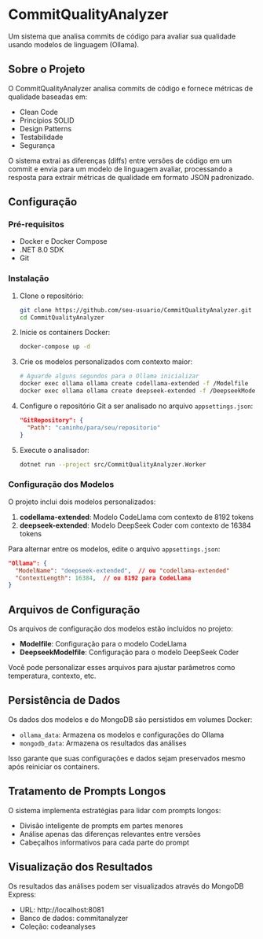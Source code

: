 # CommitQualityAnalyzer

Um sistema que analisa commits de código para avaliar sua qualidade usando modelos de linguagem (Ollama).

## Sobre o Projeto

O CommitQualityAnalyzer analisa commits de código e fornece métricas de qualidade baseadas em:
- Clean Code
- Princípios SOLID
- Design Patterns
- Testabilidade
- Segurança

O sistema extrai as diferenças (diffs) entre versões de código em um commit e envia para um modelo de linguagem avaliar, processando a resposta para extrair métricas de qualidade em formato JSON padronizado.

## Configuração

### Pré-requisitos

- Docker e Docker Compose
- .NET 8.0 SDK
- Git

### Instalação

1. Clone o repositório:
   ```bash
   git clone https://github.com/seu-usuario/CommitQualityAnalyzer.git
   cd CommitQualityAnalyzer
   ```

2. Inicie os containers Docker:
   ```bash
   docker-compose up -d
   ```

3. Crie os modelos personalizados com contexto maior:
   ```bash
   # Aguarde alguns segundos para o Ollama inicializar
   docker exec ollama ollama create codellama-extended -f /Modelfile
   docker exec ollama ollama create deepseek-extended -f /DeepseekModelfile
   ```

4. Configure o repositório Git a ser analisado no arquivo `appsettings.json`:
   ```json
   "GitRepository": {
     "Path": "caminho/para/seu/repositorio"
   }
   ```

5. Execute o analisador:
   ```bash
   dotnet run --project src/CommitQualityAnalyzer.Worker
   ```

### Configuração dos Modelos

O projeto inclui dois modelos personalizados:

1. **codellama-extended**: Modelo CodeLlama com contexto de 8192 tokens
2. **deepseek-extended**: Modelo DeepSeek Coder com contexto de 16384 tokens

Para alternar entre os modelos, edite o arquivo `appsettings.json`:

```json
"Ollama": {
  "ModelName": "deepseek-extended",  // ou "codellama-extended"
  "ContextLength": 16384,  // ou 8192 para CodeLlama
}
```

## Arquivos de Configuração

Os arquivos de configuração dos modelos estão incluídos no projeto:

- **Modelfile**: Configuração para o modelo CodeLlama
- **DeepseekModelfile**: Configuração para o modelo DeepSeek Coder

Você pode personalizar esses arquivos para ajustar parâmetros como temperatura, contexto, etc.

## Persistência de Dados

Os dados dos modelos e do MongoDB são persistidos em volumes Docker:
- `ollama_data`: Armazena os modelos e configurações do Ollama
- `mongodb_data`: Armazena os resultados das análises

Isso garante que suas configurações e dados sejam preservados mesmo após reiniciar os containers.

## Tratamento de Prompts Longos

O sistema implementa estratégias para lidar com prompts longos:
- Divisão inteligente de prompts em partes menores
- Análise apenas das diferenças relevantes entre versões
- Cabeçalhos informativos para cada parte do prompt

## Visualização dos Resultados

Os resultados das análises podem ser visualizados através do MongoDB Express:
- URL: http://localhost:8081
- Banco de dados: commitanalyzer
- Coleção: codeanalyses
